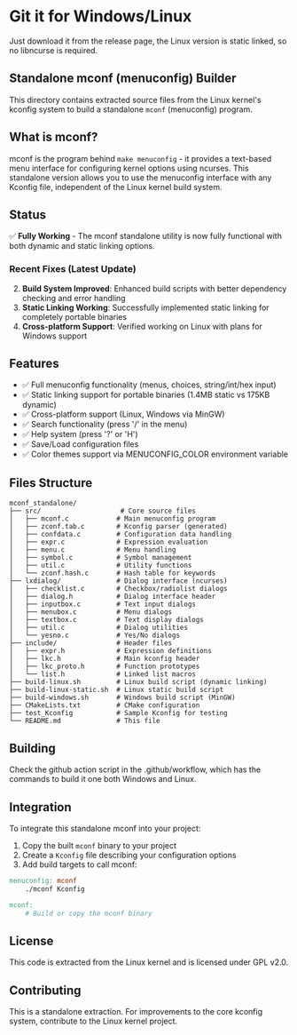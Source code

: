 # Git it for Windows/Linux

Just download it from the release page, the Linux version is static linked, so no libncurse is required.

## Standalone mconf (menuconfig) Builder

This directory contains extracted source files from the Linux kernel's kconfig system to build a standalone `mconf` (menuconfig) program.

## What is mconf?

mconf is the program behind `make menuconfig` - it provides a text-based menu interface for configuring kernel options using ncurses. This standalone version allows you to use the menuconfig interface with any Kconfig file, independent of the Linux kernel build system.

## Status

✅ **Fully Working** - The mconf standalone utility is now fully functional with both dynamic and static linking options.

### Recent Fixes (Latest Update)

2. **Build System Improved**: Enhanced build scripts with better dependency checking and error handling
3. **Static Linking Working**: Successfully implemented static linking for completely portable binaries
4. **Cross-platform Support**: Verified working on Linux with plans for Windows support

## Features

- ✅ Full menuconfig functionality (menus, choices, string/int/hex input)
- ✅ Static linking support for portable binaries (1.4MB static vs 175KB dynamic)
- ✅ Cross-platform support (Linux, Windows via MinGW)
- ✅ Search functionality (press '/' in the menu)
- ✅ Help system (press '?' or 'H')
- ✅ Save/Load configuration files
- ✅ Color themes support via MENUCONFIG_COLOR environment variable

## Files Structure

```
mconf_standalone/
├── src/                    # Core source files
│   ├── mconf.c            # Main menuconfig program
│   ├── zconf.tab.c        # Kconfig parser (generated)
│   ├── confdata.c         # Configuration data handling
│   ├── expr.c             # Expression evaluation
│   ├── menu.c             # Menu handling
│   ├── symbol.c           # Symbol management
│   ├── util.c             # Utility functions
│   └── zconf.hash.c       # Hash table for keywords
├── lxdialog/              # Dialog interface (ncurses)
│   ├── checklist.c        # Checkbox/radiolist dialogs
│   ├── dialog.h           # Dialog interface header
│   ├── inputbox.c         # Text input dialogs
│   ├── menubox.c          # Menu dialogs
│   ├── textbox.c          # Text display dialogs
│   ├── util.c             # Dialog utilities
│   └── yesno.c            # Yes/No dialogs
├── include/               # Header files
│   ├── expr.h             # Expression definitions
│   ├── lkc.h              # Main kconfig header
│   ├── lkc_proto.h        # Function prototypes
│   └── list.h             # Linked list macros
├── build-linux.sh         # Linux build script (dynamic linking)
├── build-linux-static.sh  # Linux static build script
├── build-windows.sh       # Windows build script (MinGW)
├── CMakeLists.txt         # CMake configuration
├── test_Kconfig           # Sample Kconfig for testing
└── README.md              # This file
```

## Building

Check the github action script in the .github/workflow, which has the commands to build it one both Windows and Linux.

## Integration

To integrate this standalone mconf into your project:

1. Copy the built `mconf` binary to your project
2. Create a `Kconfig` file describing your configuration options
3. Add build targets to call mconf:

```makefile
menuconfig: mconf
	./mconf Kconfig

mconf:
	# Build or copy the mconf binary
```

## License

This code is extracted from the Linux kernel and is licensed under GPL v2.0.

## Contributing

This is a standalone extraction. For improvements to the core kconfig system, contribute to the Linux kernel project.
